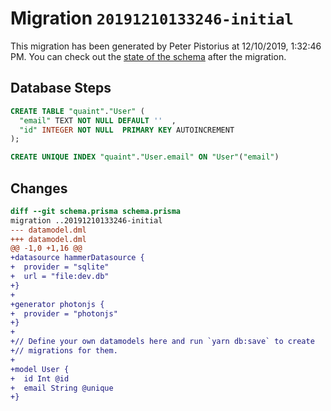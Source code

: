 # Migration `20191210133246-initial`

This migration has been generated by Peter Pistorius at 12/10/2019, 1:32:46 PM.
You can check out the [state of the schema](./schema.prisma) after the migration.

## Database Steps

```sql
CREATE TABLE "quaint"."User" (
  "email" TEXT NOT NULL DEFAULT ''  ,
  "id" INTEGER NOT NULL  PRIMARY KEY AUTOINCREMENT 
);

CREATE UNIQUE INDEX "quaint"."User.email" ON "User"("email")
```

## Changes

```diff
diff --git schema.prisma schema.prisma
migration ..20191210133246-initial
--- datamodel.dml
+++ datamodel.dml
@@ -1,0 +1,16 @@
+datasource hammerDatasource {
+  provider = "sqlite"
+  url = "file:dev.db"
+}
+
+generator photonjs {
+  provider = "photonjs"
+}
+
+// Define your own datamodels here and run `yarn db:save` to create
+// migrations for them.
+
+model User {
+  id Int @id
+  email String @unique
+}
```


